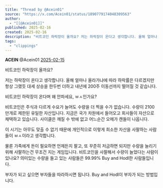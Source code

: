 ```yaml
---
title: "Thread by @Acein01"
source: "https://x.com/Acein01/status/1890779174048309563"
author:
  - "[[@Acein01]]"
published: 2025-02-16
created: 2025-02-16
description: "비트코인 하락장이 올까요? 저는 하락장이 온다고 생각합니다. 올해 얼마나 올라가냐에 따라 하락률은 다르겠지만 항상 그랬듯 대세 상승을 한두번 더하고 내년에 200주 이동선까지 떨어질 것 같습니다. 비트코인 하락장이 온다며 왜 안파세요, ㅂㅅ인가요?"
tags:
  - "clippings"
---
```

**ACEIN** @Acein01 [2025-02-15](https://x.com/Acein01/status/1890779174048309563/history)

비트코인 하락장이 올까요?

저는 하락장이 온다고 생각합니다. 올해 얼마나 올라가냐에 따라 하락률은 다르겠지만 항상 그랬듯 대세 상승을 한두번 더하고 내년에 200주 이동선까지 떨어질 것 같습니다.

비트코인 하락장이 온다며 왜 안파세요, ㅂㅅ인가요?

비트코인은 주식과 다르게 수요가 늘어도 수량을 더 찍을 수가 없습니다. 수량이 2100만개로 제한된 유일한 자산입니다. 지금은 국가 차원에서 들어오고 회사들이 자산으로 채택하고 있습니다. 사이클은 깨질 수 밖에 없고 어느순간 오메가 캔들이 나옵니다.

이 시기는 아무도 맞출 수 없기 때문에 개인적으로 이렇게 희소한 자산을 사팔하는 사람들이 ㅂㅅ이라고 생각합니다.

물론 가족에게 돈이 필요하면 언제든지 팔고, 또 꾸준히 저금하면 되지만 수량을 늘리기 위해 사팔하는건 무조건 지는 게임입니다. 비트코인을 사팔해서 수량이 늘었다는 사람이 있나요? 의미있는 수량을 들고 있는 사람들은 99.99% Buy and Hodl한 사람들입니다.

부자가 되고 싶으면 부자들을 따라하시면 됩니다. Buy and Hodl이 부자가 되는 방법입니다.